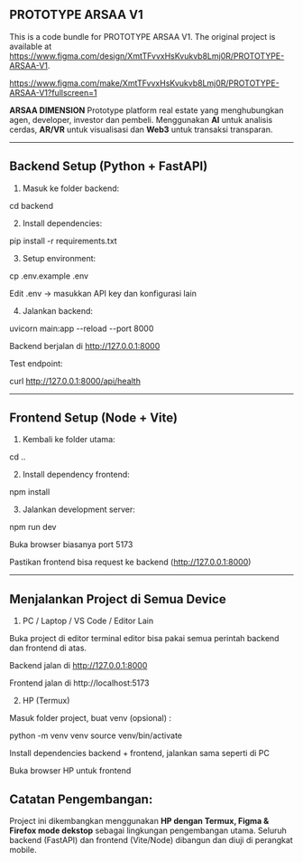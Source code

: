 ## PROTOTYPE ARSAA V1

This is a code bundle for PROTOTYPE ARSAA V1. The original project is available at https://www.figma.com/design/XmtTFvvxHsKvukvb8Lmj0R/PROTOTYPE-ARSAA-V1.

https://www.figma.com/make/XmtTFvvxHsKvukvb8Lmj0R/PROTOTYPE-ARSAA-V1?fullscreen=1

**ARSAA DIMENSION** Prototype platform real estate yang menghubungkan agen, developer, investor dan pembeli. Menggunakan **AI** untuk analisis cerdas, **AR/VR** untuk visualisasi dan **Web3** untuk transaksi transparan.

---

## Backend Setup (Python + FastAPI)

1. Masuk ke folder backend:

cd backend

2. Install dependencies:

pip install -r requirements.txt

3. Setup environment:

cp .env.example .env

Edit .env → masukkan API key dan konfigurasi lain

4. Jalankan backend:

uvicorn main:app --reload --port 8000

Backend berjalan di http://127.0.0.1:8000

Test endpoint:

curl http://127.0.0.1:8000/api/health

---

## Frontend Setup (Node + Vite)

1. Kembali ke folder utama:

cd ..

2. Install dependency frontend:

npm install

3. Jalankan development server:

npm run dev

Buka browser biasanya port 5173

Pastikan frontend bisa request ke backend (http://127.0.0.1:8000)

---

## Menjalankan Project di Semua Device

1. PC / Laptop / VS Code / Editor Lain

Buka project di editor terminal editor bisa pakai semua perintah backend dan frontend di atas.

Backend jalan di http://127.0.0.1:8000

Frontend jalan di http://localhost:5173

2. HP (Termux)

Masuk folder project, buat venv (opsional) :

python -m venv venv
source venv/bin/activate

Install dependencies backend + frontend, jalankan sama seperti di PC

Buka browser HP untuk frontend

## **Catatan Pengembangan:**
Project ini dikembangkan menggunakan **HP dengan Termux, Figma & Firefox mode dekstop** sebagai lingkungan pengembangan utama. Seluruh backend (FastAPI) dan frontend (Vite/Node) dibangun dan diuji di perangkat mobile.
